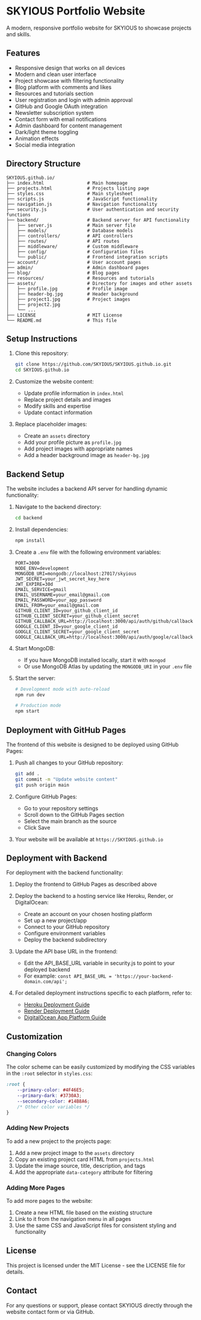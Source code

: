 # SKYIOUS Portfolio Website

A modern, responsive portfolio website for SKYIOUS to showcase projects and skills.

## Features

- Responsive design that works on all devices
- Modern and clean user interface
- Project showcase with filtering functionality
- Blog platform with comments and likes
- Resources and tutorials section
- User registration and login with admin approval
- GitHub and Google OAuth integration
- Newsletter subscription system
- Contact form with email notifications
- Admin dashboard for content management
- Dark/light theme toggling
- Animation effects
- Social media integration

## Directory Structure

```
SKYIOUS.github.io/
├── index.html                # Main homepage
├── projects.html             # Projects listing page
├── styles.css                # Main stylesheet
├── scripts.js                # JavaScript functionality
├── navigation.js             # Navigation functionality
├── security.js               # User authentication and security functions
├── backend/                  # Backend server for API functionality
│   ├── server.js             # Main server file
│   ├── models/               # Database models
│   ├── controllers/          # API controllers
│   ├── routes/               # API routes
│   ├── middleware/           # Custom middleware
│   ├── config/               # Configuration files
│   └── public/               # Frontend integration scripts
├── account/                  # User account pages
├── admin/                    # Admin dashboard pages
├── blog/                     # Blog pages
├── resources/                # Resources and tutorials
├── assets/                   # Directory for images and other assets
│   ├── profile.jpg           # Profile image
│   ├── header-bg.jpg         # Header background
│   ├── project1.jpg          # Project images
│   ├── project2.jpg
│   └── ...
├── LICENSE                   # MIT License
└── README.md                 # This file
```

## Setup Instructions

1. Clone this repository:
   ```bash
   git clone https://github.com/SKYIOUS/SKYIOUS.github.io.git
   cd SKYIOUS.github.io
   ```

2. Customize the website content:
   - Update profile information in `index.html`
   - Replace project details and images
   - Modify skills and expertise
   - Update contact information

3. Replace placeholder images:
   - Create an `assets` directory
   - Add your profile picture as `profile.jpg`
   - Add project images with appropriate names
   - Add a header background image as `header-bg.jpg`

## Backend Setup

The website includes a backend API server for handling dynamic functionality:

1. Navigate to the backend directory:
   ```bash
   cd backend
   ```

2. Install dependencies:
   ```bash
   npm install
   ```

3. Create a `.env` file with the following environment variables:
   ```
   PORT=3000
   NODE_ENV=development
   MONGODB_URI=mongodb://localhost:27017/skyious
   JWT_SECRET=your_jwt_secret_key_here
   JWT_EXPIRE=30d
   EMAIL_SERVICE=gmail
   EMAIL_USERNAME=your_email@gmail.com
   EMAIL_PASSWORD=your_app_password
   EMAIL_FROM=your_email@gmail.com
   GITHUB_CLIENT_ID=your_github_client_id
   GITHUB_CLIENT_SECRET=your_github_client_secret
   GITHUB_CALLBACK_URL=http://localhost:3000/api/auth/github/callback
   GOOGLE_CLIENT_ID=your_google_client_id
   GOOGLE_CLIENT_SECRET=your_google_client_secret
   GOOGLE_CALLBACK_URL=http://localhost:3000/api/auth/google/callback
   ```

4. Start MongoDB:
   - If you have MongoDB installed locally, start it with `mongod`
   - Or use MongoDB Atlas by updating the `MONGODB_URI` in your `.env` file

5. Start the server:
   ```bash
   # Development mode with auto-reload
   npm run dev
   
   # Production mode
   npm start
   ```

## Deployment with GitHub Pages

The frontend of this website is designed to be deployed using GitHub Pages:

1. Push all changes to your GitHub repository:
   ```bash
   git add .
   git commit -m "Update website content"
   git push origin main
   ```

2. Configure GitHub Pages:
   - Go to your repository settings
   - Scroll down to the GitHub Pages section
   - Select the main branch as the source
   - Click Save

3. Your website will be available at `https://SKYIOUS.github.io`

## Deployment with Backend

For deployment with the backend functionality:

1. Deploy the frontend to GitHub Pages as described above

2. Deploy the backend to a hosting service like Heroku, Render, or DigitalOcean:
   - Create an account on your chosen hosting platform
   - Set up a new project/app
   - Connect to your GitHub repository
   - Configure environment variables
   - Deploy the backend subdirectory

3. Update the API base URL in the frontend:
   - Edit the API_BASE_URL variable in security.js to point to your deployed backend
   - For example: `const API_BASE_URL = 'https://your-backend-domain.com/api';`

4. For detailed deployment instructions specific to each platform, refer to:
   - [Heroku Deployment Guide](https://devcenter.heroku.com/articles/deploying-nodejs)
   - [Render Deployment Guide](https://render.com/docs/deploy-node-express-app)
   - [DigitalOcean App Platform Guide](https://www.digitalocean.com/docs/app-platform/)

## Customization

### Changing Colors

The color scheme can be easily customized by modifying the CSS variables in the `:root` selector in `styles.css`:

```css
:root {
    --primary-color: #4F46E5;
    --primary-dark: #3730A3;
    --secondary-color: #14B8A6;
    /* Other color variables */
}
```

### Adding New Projects

To add a new project to the projects page:

1. Add a new project image to the `assets` directory
2. Copy an existing project card HTML from `projects.html`
3. Update the image source, title, description, and tags
4. Add the appropriate `data-category` attribute for filtering

### Adding More Pages

To add more pages to the website:

1. Create a new HTML file based on the existing structure
2. Link to it from the navigation menu in all pages
3. Use the same CSS and JavaScript files for consistent styling and functionality

## License

This project is licensed under the MIT License - see the LICENSE file for details.

## Contact

For any questions or support, please contact SKYIOUS directly through the website contact form or via GitHub. 